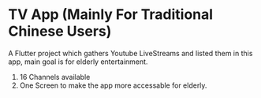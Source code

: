 # TV App (Mainly For Traditional Chinese Users)

A Flutter project which gathers Youtube LiveStreams and listed them in this app, main goal is for elderly entertainment.

1. 16 Channels available
2. One Screen to make the app more accessable for elderly.
